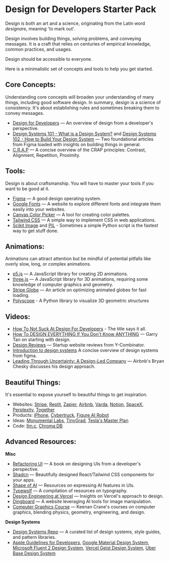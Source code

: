 # Design for Developers Starter Pack

Design is both an art and a science, originating from the Latin word *designare*, meaning 'to mark out'.

Design involves building things, solving problems, and conveying messages. It is a craft that relies on centuries of empirical knowledge, common practices, and usages.

Design should be accessible to everyone.

Here is a minimalistic set of concepts and tools to help you get started.

## Core Concepts:
Understanding core concepts will broaden your understanding of many things, including good software design. In summary, design is a science of consistency. It's about establishing rules and sometimes breaking them to convey messages.

- [Design for Developers](https://joyofcode.xyz/design-for-developers) — An overview of design from a developer's perspective.
- [Design Systems 101 - What is a Design System?](https://www.figma.com/blog/design-systems-101-what-is-a-design-system/) and [Design Systems 102 - How to Build Your Design System](https://www.figma.com/blog/design-systems-102-how-to-build-your-design-system/) — Two foundational articles from Figma loaded with insights on building things in general.
- [C.R.A.P](https://vwo.com/blog/crap-design-principles/) — A concise overview of the CRAP principles: Contrast, Alignment, Repetition, Proximity.

## Tools:
Design is about craftsmanship. You will have to master your tools if you want to be good at it. 

- [Figma](http://figma.com) — A good design operating system.
- [Google Fonts](https://fonts.google.com) — A website to explore different fonts and integrate them easily into your websites.
- [Canvas Color Picker](https://www.canva.com/colors/color-wheel/) — A tool for creating color palettes.
- [Tailwind CSS](https://tailwindcss.com) — A simple way to implement CSS in web applications.
- [Scikit Image](https://scikit-image.org) and [PIL](https://pillow.readthedocs.io/en/stable/) - Sometimes a simple Python script is the fastest way to get stuff done. 

## Animations:
Animations can attract attention but be mindful of potential pitfalls like overly slow, long, or complex animations.
- [p5.js](https://p5js.org/) — A JavaScript library for creating 2D animations.
- [three.js](https://threejs.org) — A JavaScript library for 3D animations, requiring some knowledge of computer graphics and geometry.
- [Stripe Globe](https://stripe.com/blog/globe) — An article on optimizing animated globes for fast loading.
- [Polyscope](https://polyscope.run/py/) - A Python library to visualize 3D geometric structures

## Videos:
- [How To Not Suck At Design For Developers](https://www.youtube.com/watch?v=YNOwO5s4AL8) - The title says it all. 
- [How To DESIGN EVERYTHING If You Don't Know ANYTHING](https://www.youtube.com/watch?v=K3Ctc1UN0bQ) — Garry Tan on starting with design.
- [Design Reviews](https://www.youtube.com/watch?v=pqwOL6YfRIo) — Startup website reviews from Y-Combinator.
- [Introduction to design systems](https://www.youtube.com/watch?v=Dtd40cHQQlk&) A concise overview of design systems from figma. 
- [Leading Through Uncertainty: A Design-Led Company](https://www.youtube.com/watch?v=Dkfijg7s76o) — Airbnb's Bryan Chesky discusses his design approach.

## Beautiful Things:
 It's essential to expose yourself to beautiful things to get inspiration.
- Websites: [Stripe](https://stripe.com), [Replit](https://replit.com), [Zapier](https://brand.zapier.com), [Airbnb](https://www.airbnb.com), [Varda](https://www.varda.com), [Notion](https://www.notion.so/product), [SpaceX](https://www.spacex.com), [Perplexity](https://www.perplexity.ai), [Together](https://www.together.ai)
- Products: [iPhone](https://www.apple.com/iphone), [Cybertruck](https://www.tesla.com/cybertruck), [Figure AI Robot](https://www.figure.ai)
- Ideas: [Monumental Labs](https://www.monumentallabs.co), [TinyGrad](https://github.com/tinygrad/tinygrad), [Tesla's Master Plan](https://www.tesla.com/ns_videos/Tesla-Master-Plan-Part-3.pdf)
- Code: [llm.c](https://github.com/karpathy/llm.c), [Chroma DB](https://www.trychroma.com) 

## Advanced Resources:
**Misc**
- [Refactoring UI](https://www.refactoringui.com) — A book on designing UIs from a developer's perspective.
- [Shadcn](https://ui.shadcn.com/) — Beautifully designed React/Tailwind CSS components for your apps.
- [Shape of AI](https://www.shapeof.ai) — Resources on expressing AI features in UIs.
- [Typewolf](https://www.typewolf.com/resources) — A compilation of resources on typography.
- [Design Engineering at Vercel](https://vercel.com/blog/design-engineering-at-vercel) — Insights on Vercel's approach to design.
- [Dingboard](https://dingboard.com) — A website leveraging AI tools for image manipulation.
- [Computer Graphics Course](https://www.youtube.com/playlist?list=PL9_jI1bdZmz2emSh0UQ5iOdT2xRHFHL7E) — Keenan Crane's courses on computer graphics, blending physics, geometry, engineering, and design.

**Design Systems**
- [Design Systems Repo](https://designsystemsrepo.com/design-systems/) — A curated list of design systems, style guides, and pattern libraries.
- [Apple Guidelines for Developers](https://developer.apple.com/design/human-interface-guidelines/platforms), [Google Material Design System](https://m3.material.io), [Microsoft Fluent 2 Design System](https://fluent2.microsoft.design), [Vercel Geist Design System](https://vercel.com/geist/introduction), [Uber Base Design System](https://base.uber.com)

